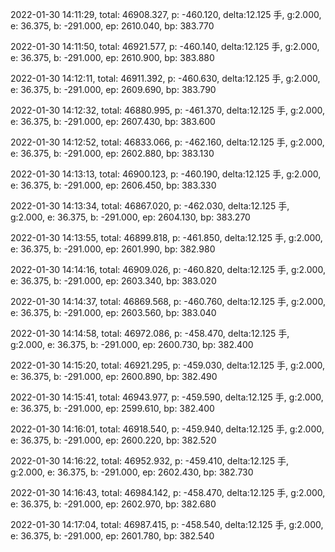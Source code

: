 2022-01-30 14:11:29, total: 46908.327, p: -460.120, delta:12.125 手, g:2.000, e: 36.375, b: -291.000, ep: 2610.040, bp: 383.770

2022-01-30 14:11:50, total: 46921.577, p: -460.140, delta:12.125 手, g:2.000, e: 36.375, b: -291.000, ep: 2610.900, bp: 383.880

2022-01-30 14:12:11, total: 46911.392, p: -460.630, delta:12.125 手, g:2.000, e: 36.375, b: -291.000, ep: 2609.690, bp: 383.790

2022-01-30 14:12:32, total: 46880.995, p: -461.370, delta:12.125 手, g:2.000, e: 36.375, b: -291.000, ep: 2607.430, bp: 383.600

2022-01-30 14:12:52, total: 46833.066, p: -462.160, delta:12.125 手, g:2.000, e: 36.375, b: -291.000, ep: 2602.880, bp: 383.130

2022-01-30 14:13:13, total: 46900.123, p: -460.190, delta:12.125 手, g:2.000, e: 36.375, b: -291.000, ep: 2606.450, bp: 383.330

2022-01-30 14:13:34, total: 46867.020, p: -462.030, delta:12.125 手, g:2.000, e: 36.375, b: -291.000, ep: 2604.130, bp: 383.270

2022-01-30 14:13:55, total: 46899.818, p: -461.850, delta:12.125 手, g:2.000, e: 36.375, b: -291.000, ep: 2601.990, bp: 382.980

2022-01-30 14:14:16, total: 46909.026, p: -460.820, delta:12.125 手, g:2.000, e: 36.375, b: -291.000, ep: 2603.340, bp: 383.020

2022-01-30 14:14:37, total: 46869.568, p: -460.760, delta:12.125 手, g:2.000, e: 36.375, b: -291.000, ep: 2603.560, bp: 383.040

2022-01-30 14:14:58, total: 46972.086, p: -458.470, delta:12.125 手, g:2.000, e: 36.375, b: -291.000, ep: 2600.730, bp: 382.400

2022-01-30 14:15:20, total: 46921.295, p: -459.030, delta:12.125 手, g:2.000, e: 36.375, b: -291.000, ep: 2600.890, bp: 382.490

2022-01-30 14:15:41, total: 46943.977, p: -459.590, delta:12.125 手, g:2.000, e: 36.375, b: -291.000, ep: 2599.610, bp: 382.400

2022-01-30 14:16:01, total: 46918.540, p: -459.940, delta:12.125 手, g:2.000, e: 36.375, b: -291.000, ep: 2600.220, bp: 382.520

2022-01-30 14:16:22, total: 46952.932, p: -459.410, delta:12.125 手, g:2.000, e: 36.375, b: -291.000, ep: 2602.430, bp: 382.730

2022-01-30 14:16:43, total: 46984.142, p: -458.470, delta:12.125 手, g:2.000, e: 36.375, b: -291.000, ep: 2602.970, bp: 382.680

2022-01-30 14:17:04, total: 46987.415, p: -458.540, delta:12.125 手, g:2.000, e: 36.375, b: -291.000, ep: 2601.780, bp: 382.540